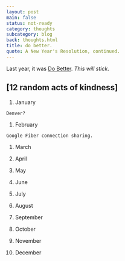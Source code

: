 ```yaml
---
layout: post
main: false
status: not-ready
category: thoughts
subcategory: blog
back: thoughts.html
title: do better.
quote: A New Year's Resolution, continued.
---
```


Last year, it was [Do Better](http://frank.lovecch.io/thoughts/2012-10-29-be-better). _This will stick_. 

<h2>[12 random acts of kindness]</h2>

1. January

```
Denver?
```

1. February

```
Google Fiber connection sharing.
```

1. March



1. April
1. May
1. June
1. July
1. August
1. September
1. October
1. November
1. December